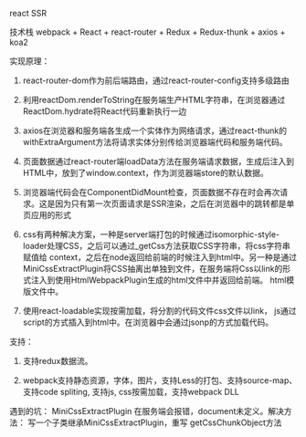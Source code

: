 
react SSR

技术栈 webpack + React + react-router + Redux + Redux-thunk + axios + koa2

实现原理：
1. react-router-dom作为前后端路由，通过react-router-config支持多级路由
    
2. 利用reactDom.renderToString在服务端生产HTML字符串，在浏览器通过ReactDom.hydrate将React代码重新执行一边
    
3. axios在浏览器和服务端各生成一个实体作为网络请求，通过react-thunk的withExtraArgument方法将请求实体分别传给浏览器端代码和服务端代码。
    
4. 页面数据通过react-router端loadData方法在服务端请求数据，生成后注入到HTML中，放到了window.context，作为浏览器端store的默认数据。

5. 浏览器端代码会在ComponentDidMount检查，页面数据不存在时会再次请求。这是因为只有第一次页面请求是SSR渲染，之后在浏览器中的跳转都是单页应用的形式

6. css有两种解决方案，一种是server端打包的时候通过isomorphic-style-loader处理CSS，之后可以通过_getCss方法获取CSS字符串，将css字符串赋值给
   context，之后在node返回给前端的时候注入到html中。另一种是通过MiniCssExtractPlugin将CSS抽离出单独到文件，在服务端将Css以link的形式注入到使用HtmlWebpackPlugin生成的html文件中并返回给前端。
   html模版文件中。
   
7.  使用react-loadable实现按需加载，将分割的代码文件css文件以link， js通过script的方式插入到html中。在浏览器中会通过jsonp的方式加载代码。
    

支持：
1. 支持redux数据流。

2. webpack支持静态资源，字体，图片，支持Less的打包、支持source-map、支持code spliting, 支持js, css按需加载，支持webpack DLL


遇到的坑：
MiniCssExtractPlugin 在服务端会报错，document未定义。解决方法： 写一个子类继承MiniCssExtractPlugin，重写 getCssChunkObject方法
  
